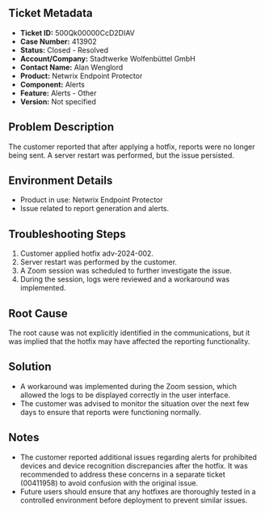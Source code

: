 ## Ticket Metadata
- **Ticket ID:** 500Qk00000CcD2DIAV
- **Case Number:** 413902
- **Status:** Closed - Resolved
- **Account/Company:** Stadtwerke Wolfenbüttel GmbH
- **Contact Name:** Alan Wenglord
- **Product:** Netwrix Endpoint Protector
- **Component:** Alerts
- **Feature:** Alerts - Other
- **Version:** Not specified

## Problem Description
The customer reported that after applying a hotfix, reports were no longer being sent. A server restart was performed, but the issue persisted.

## Environment Details
- Product in use: Netwrix Endpoint Protector
- Issue related to report generation and alerts.

## Troubleshooting Steps
1. Customer applied hotfix adv-2024-002.
2. Server restart was performed by the customer.
3. A Zoom session was scheduled to further investigate the issue.
4. During the session, logs were reviewed and a workaround was implemented.

## Root Cause
The root cause was not explicitly identified in the communications, but it was implied that the hotfix may have affected the reporting functionality.

## Solution
- A workaround was implemented during the Zoom session, which allowed the logs to be displayed correctly in the user interface.
- The customer was advised to monitor the situation over the next few days to ensure that reports were functioning normally.

## Notes
- The customer reported additional issues regarding alerts for prohibited devices and device recognition discrepancies after the hotfix. It was recommended to address these concerns in a separate ticket (00411958) to avoid confusion with the original issue.
- Future users should ensure that any hotfixes are thoroughly tested in a controlled environment before deployment to prevent similar issues.